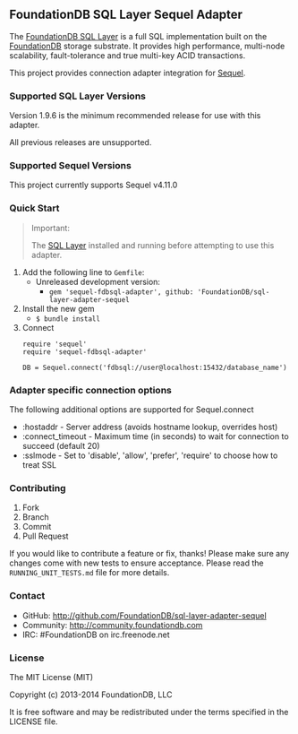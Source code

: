 ## FoundationDB SQL Layer Sequel Adapter

The [FoundationDB SQL Layer](https://github.com/FoundationDB/sql-layer) is a
full SQL implementation built on the [FoundationDB](https://foundationdb.com)
storage substrate. It provides high performance, multi-node scalability,
fault-tolerance and true multi-key ACID transactions.

This project provides connection adapter integration for [Sequel](http://sequel.jeremyevans.net/).

### Supported SQL Layer Versions

Version 1.9.6 is the minimum recommended release for use with this adapter.

All previous releases are unsupported.

### Supported Sequel Versions

This project currently supports Sequel v4.11.0

### Quick Start

> Important:
>
> The [SQL Layer](https://foundationdb.com/layers/sql/) installed and running
> before attempting to use this adapter.
>

1. Add the following line to `Gemfile`:
    - Unreleased development version:
        - `gem 'sequel-fdbsql-adapter', github: 'FoundationDB/sql-layer-adapter-sequel`
2. Install the new gem
    - `$ bundle install`
3. Connect
    ```
    require 'sequel'
    require 'sequel-fdbsql-adapter'

    DB = Sequel.connect('fdbsql://user@localhost:15432/database_name')
    ```

### Adapter specific connection options
The following additional options are supported for Sequel.connect

* :hostaddr - Server address (avoids hostname lookup, overrides host)
* :connect_timeout - Maximum time (in seconds) to wait for connection to succeed (default 20)
* :sslmode - Set to 'disable', 'allow', 'prefer', 'require' to choose how to treat SSL


### Contributing

1. Fork
2. Branch
3. Commit
4. Pull Request

If you would like to contribute a feature or fix, thanks! Please make
sure any changes come with new tests to ensure acceptance. Please read
the `RUNNING_UNIT_TESTS.md` file for more details.

### Contact

* GitHub: http://github.com/FoundationDB/sql-layer-adapter-sequel
* Community: http://community.foundationdb.com
* IRC: #FoundationDB on irc.freenode.net

### License

The MIT License (MIT)

Copyright (c) 2013-2014 FoundationDB, LLC

It is free software and may be redistributed under the terms specified in the LICENSE file.
